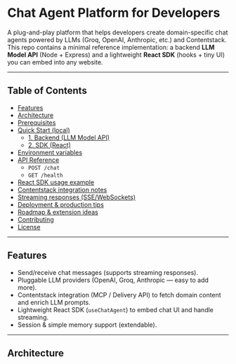 # Chat Agent Platform for Developers

A plug-and-play platform that helps developers create domain-specific chat agents powered by LLMs (Groq, OpenAI, Anthropic, etc.) and Contentstack.  
This repo contains a minimal reference implementation: a backend **LLM Model API** (Node + Express) and a lightweight **React SDK** (hooks + tiny UI) you can embed into any website.

---

## Table of Contents

- [Features](#features)  
- [Architecture](#architecture)  
- [Prerequisites](#prerequisites)  
- [Quick Start (local)](#quick-start-local)  
  - [1. Backend (LLM Model API)](#1-backend-llm-model-api)  
  - [2. SDK (React)](#2-sdk-react)  
- [Environment variables](#environment-variables)  
- [API Reference](#api-reference)  
  - `POST /chat`  
  - `GET /health`  
- [React SDK usage example](#react-sdk-usage-example)  
- [Contentstack integration notes](#contentstack-integration-notes)  
- [Streaming responses (SSE/WebSockets)](#streaming-responses-ssewebsockets)  
- [Deployment & production tips](#deployment--production-tips)  
- [Roadmap & extension ideas](#roadmap--extension-ideas)  
- [Contributing](#contributing)  
- [License](#license)

---

## Features

- Send/receive chat messages (supports streaming responses).
- Pluggable LLM providers (OpenAI, Groq, Anthropic — easy to add more).
- Contentstack integration (MCP / Delivery API) to fetch domain content and enrich LLM prompts.
- Lightweight React SDK (`useChatAgent`) to embed chat UI and handle streaming.
- Session & simple memory support (extendable).

---

## Architecture

